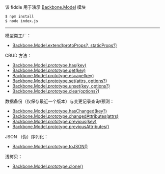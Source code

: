 该 fiddle 用于演示 [Backbone.Model](http://backbonejs.org/#Model) 模块

```sh
$ npm install
$ node index.js
```

---

模型类工厂：

- [Backbone.Model.extend(protoProps?, staticProps?)](http://backbonejs.org/#Model-extend)

CRUD 方法：

- [Backbone.Model.prototype.has(key)](http://backbonejs.org/#Model-has)
- [Backbone.Model.prototype.get(key)](http://backbonejs.org/#Model-get)
- [Backbone.Model.prototype.escape(key)](http://backbonejs.org/#Model-escape)
- [Backbone.Model.prototype.set(attrs, options?)](http://backbonejs.org/#Model-set)
- [Backbone.Model.prototype.unset(key, options?)](http://backbonejs.org/#Model-unset)
- [Backbone.Model.prototype.clear(options?)](http://backbonejs.org/#Model-clear)

数据备份（仅保存最近一个版本）与变更记录查询/预测：

- [Backbone.Model.prototype.hasChanged(key?)](http://backbonejs.org/#Model-hasChanged)
- [Backbone.Model.prototype.changedAttributes(attrs)](http://backbonejs.org/#Model-changedAttributes)
- [Backbone.Model.prototype.previous(key)](http://backbonejs.org/#Model-previous)
- [Backbone.Model.prototype.previousAttributes()](http://backbonejs.org/#Model-previousAttributes)

JSON （伪）序列化：

- [Backbone.Model.prototype.toJSON()](http://backbonejs.org/#Model-toJSON)

浅拷贝：

- [Backbone.Model.prototype.clone()](http://backbonejs.org/#Model-clone)
